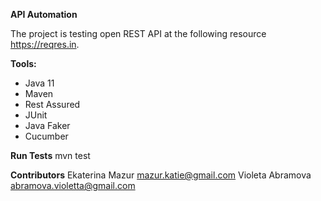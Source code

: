 **API Automation**

The project is testing open REST API at the following resource https://reqres.in.

**Tools:**

* Java 11
* Maven
* Rest Assured
* JUnit
* Java Faker
* Cucumber

**Run Tests**
mvn test

**Contributors**
Ekaterina Mazur  mazur.katie@gmail.com
Violeta Abramova abramova.violetta@gmail.com



